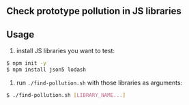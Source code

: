 ## Check prototype pollution in JS libraries

## Usage

1. install JS libraries you want to test:

```sh
$ npm init -y
$ npm install json5 lodash
```
1. run `./find-pollution.sh` with those libraries as arguments:

```sh
$ ./find-pollution.sh [LIBRARY_NAME...]
```

